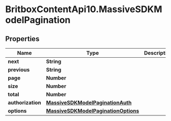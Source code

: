 # BritboxContentApi10.MassiveSDKModelPagination

## Properties
Name | Type | Description | Notes
------------ | ------------- | ------------- | -------------
**next** | **String** |  | [optional] 
**previous** | **String** |  | [optional] 
**page** | **Number** |  | [optional] 
**size** | **Number** |  | [optional] 
**total** | **Number** |  | [optional] 
**authorization** | [**MassiveSDKModelPaginationAuth**](MassiveSDKModelPaginationAuth.md) |  | [optional] 
**options** | [**MassiveSDKModelPaginationOptions**](MassiveSDKModelPaginationOptions.md) |  | [optional] 


